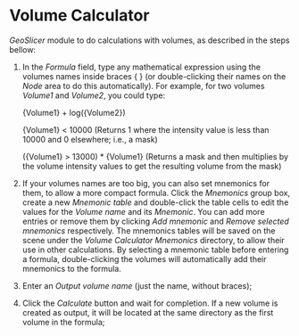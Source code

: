 # Volume Calculator

_GeoSlicer_ module to do calculations with volumes, as described in the steps bellow:

1. In the _Formula_ field, type any mathematical expression using the volumes names inside braces { } (or double-clicking their names on the _Node_ area to do this automatically). For example, for two volumes _Volume1_ and _Volume2_, you could type:
    
    {Volume1} + log({Volume2})

    {Volume1} < 10000 (Returns 1 where the intensity value is less than 10000 and 0 elsewhere; i.e., a mask)

    ({Volume1} > 13000) * {Volume1} (Returns a mask and then multiplies by the volume intensity values to get the resulting volume from the mask)
   
2. If your volumes names are too big, you can also set mnemonics for them, to allow a more compact formula. Click the _Mnemonics_ group box, create a new _Mnemonic table_ and double-click the table cells to edit the values for the _Volume name_ and its _Mnemonic_. You can add more entries or remove them by clicking _Add mnemonic_ and _Remove selected mnemonics_ respectively. The mnemonics tables will be saved on the scene under the _Volume Calculator Mnemonics_ directory, to allow their use in other calculations. By selecting a mnemonic table before entering a formula, double-clicking the volumes will automatically add their mnemonics to the formula.
    
2. Enter an _Output volume name_ (just the name, without braces);

3. Click the _Calculate_ button and wait for completion. If a new volume is created as output, it will be located at the same directory as the first volume in the formula;